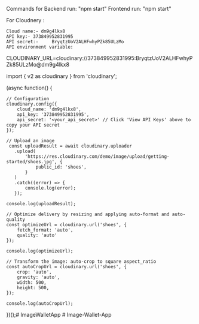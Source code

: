 Commands for 
            Backend run: "npm start"
            Frontend run: "npm start"




For Cloudnery :


    Cloud name:- dm9g4lkx8
    API key:- 373849952831995
    API secret:-     BryqtzUoV2ALHFwhyPZk85ULzMo
    API environment variable:	
CLOUDINARY_URL=cloudinary://373849952831995:BryqtzUoV2ALHFwhyPZk85ULzMo@dm9g4lkx8




import { v2 as cloudinary } from 'cloudinary';

(async function() {

    // Configuration
    cloudinary.config({ 
        cloud_name: 'dm9g4lkx8', 
        api_key: '373849952831995', 
        api_secret: '<your_api_secret>' // Click 'View API Keys' above to copy your API secret
    });
    
    // Upload an image
     const uploadResult = await cloudinary.uploader
       .upload(
           'https://res.cloudinary.com/demo/image/upload/getting-started/shoes.jpg', {
               public_id: 'shoes',
           }
       )
       .catch((error) => {
           console.log(error);
       });
    
    console.log(uploadResult);
    
    // Optimize delivery by resizing and applying auto-format and auto-quality
    const optimizeUrl = cloudinary.url('shoes', {
        fetch_format: 'auto',
        quality: 'auto'
    });
    
    console.log(optimizeUrl);
    
    // Transform the image: auto-crop to square aspect_ratio
    const autoCropUrl = cloudinary.url('shoes', {
        crop: 'auto',
        gravity: 'auto',
        width: 500,
        height: 500,
    });
    
    console.log(autoCropUrl);    
})();#   I m a g e W a l l e t A p p  
 #   I m a g e - W a l l e t - A p p  
 